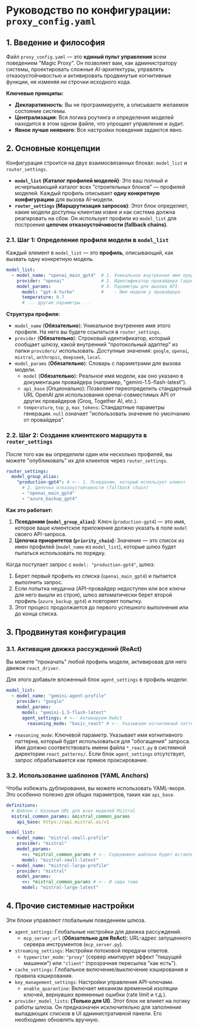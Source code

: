 # Руководство по конфигурации: `proxy_config.yaml`

## 1. Введение и философия

Файл `proxy_config.yaml` — это **единый пульт управления** всем поведением "Magic Proxy". Он позволяет вам, как администратору системы, проектировать сложные AI-архитектуры, управлять отказоустойчивостью и активировать продвинутые когнитивные функции, не изменяя ни строчки исходного кода.

**Ключевые принципы:**
*   **Декларативность**: Вы не программируете, а описываете желаемое состояние системы.
*   **Централизация**: Вся логика роутинга и определения моделей находится в этом одном файле, что упрощает управление и аудит.
*   **Явное лучше неявного**: Все настройки поведения задаются явно.

## 2. Основные концепции

Конфигурация строится на двух взаимосвязанных блоках: `model_list` и `router_settings`.

*   **`model_list` (Каталог профилей моделей)**: Это ваш полный и исчерпывающий каталог всех "строительных блоков" — профилей моделей. Каждый профиль описывает **одну конкретную конфигурацию** для вызова AI-модели.
*   **`router_settings` (Маршрутизация запросов)**: Этот блок определяет, какие модели доступны клиентам извне и как система должна реагировать на сбои. Он использует профили из `model_list` для построения **цепочек отказоустойчивости (fallback chains)**.

### 2.1. Шаг 1: Определение профиля модели в `model_list`

Каждый элемент в `model_list` — это **профиль**, описывающий, как вызвать одну конкретную модель.

```yaml
model_list:
  - model_name: "openai_main_gpt4"  # 1. Уникальное внутреннее имя профиля
    provider: "openai"              # 2. Идентификатор провайдера (адаптера)
    model_params:                   # 3. Параметры для вызова API
      model: "gpt-4-turbo"          #    - Имя модели у провайдера
      temperature: 0.7
      # ... другие параметры ...
```

**Структура профиля:**

*   `model_name` (**Обязательно**): Уникальное внутреннее имя этого профиля. На него вы будете ссылаться в `router_settings`.
*   `provider` (**Обязательно**): Строковый идентификатор, который сообщает шлюзу, какой внутренний "протокольный адаптер" из папки `providers/` использовать. Доступные значения: `google`, `openai`, `mistral`, `anthropic`, `deepseek`, `local`.
*   `model_params` (**Обязательно**): Словарь с параметрами для вызова модели.
    *   `model` (**Обязательно**): Реальное имя модели, как оно указано в документации провайдера (например, "gemini-1.5-flash-latest").
    *   `api_base` (Опционально): Позволяет переопределить стандартный URL OpenAI для использования openai-совместимых API от других провайдеров (Groq, Together AI, etc.).
    *   `temperature`, `top_p`, `max_tokens`: Стандартные параметры генерации. `null` означает "использовать значение по умолчанию от провайдера".

### 2.2. Шаг 2: Создание клиентского маршрута в `router_settings`

После того как вы определили один или несколько профилей, вы можете "опубликовать" их для клиентов через `router_settings`.

```yaml
router_settings:
  model_group_alias:
    "production-gpt4": # <-- 1. Псевдоним, который использует клиент
      # 2. Цепочка отказоустойчивости (fallback chain)
      - "openai_main_gpt4"
      - "azure_backup_gpt4"
```

**Как это работает:**
1.  **Псевдоним (`model_group_alias`)**: Ключ (`production-gpt4`) — это имя, которое ваше клиентское приложение должно указать в поле `model` своего API-запроса.
2.  **Цепочка приоритетов (`priority_chain`)**: Значение — это список из имен профилей (`model_name` из `model_list`), которые шлюз будет пытаться использовать по порядку.

Когда поступает запрос с `model: "production-gpt4"`, шлюз:
1.  Берет первый профиль из списка (`openai_main_gpt4`) и пытается выполнить запрос.
2.  Если попытка неудачна (API-провайдер недоступен или все ключи для него вышли из строя), шлюз автоматически берет второй профиль (`azure_backup_gpt4`) и повторяет попытку.
3.  Этот процесс продолжается до первого успешного выполнения или до конца списка.

## 3. Продвинутая конфигурация

### 3.1. Активация движка рассуждений (ReAct)

Вы можете "прокачать" любой профиль модели, активировав для него движок `react_driver`.

Для этого добавьте вложенный блок `agent_settings` в профиль модели:
```yaml
model_list:
  - model_name: "gemini-agent-profile"
    provider: "google"
    model_params:
      model: "gemini-1.5-flash-latest"
      agent_settings: # <-- Активируем ReAct
        reasoning_mode: "basic_react" # <-- Указываем когнитивный паттерн
```
*   `reasoning_mode`: Ключевой параметр. Указывает имя когнитивного паттерна, который будет использоваться для "обогащения" запроса. Имя должно соответствовать имени файла `*_react.py` в системной директории `react_patterns/`. Если блок `agent_settings` отсутствует, запрос обрабатывается как прямое проксирование.

### 3.2. Использование шаблонов (YAML Anchors)

Чтобы избежать дублирования, вы можете использовать YAML-якоря. Это особенно полезно для общих параметров, таких как `api_base`.

```yaml
definitions:
  # Шаблон с базовым URL для всех моделей Mistral
  mistral_common_params: &mistral_common_params
    api_base: https://api.mistral.ai/v1

model_list:
  - model_name: "mistral-small-profile"
    provider: "mistral"
    model_params:
      <<: *mistral_common_params # <-- Содержимое шаблона будет вставлено сюда
      model: "mistral-small-latest"
  - model_name: "mistral-large-profile"
    provider: "mistral"
    model_params:
      <<: *mistral_common_params # <-- И сюда тоже
      model: "mistral-large-latest"
```

## 4. Прочие системные настройки

Эти блоки управляют глобальным поведением шлюза.

*   `agent_settings`: Глобальные настройки для движка рассуждений.
    *   `mcp_server_url` (**Обязательно для ReAct**): URL-адрес запущенного сервера инструментов (`mcp_server.py`).
*   `streaming_settings`: Настройки потоковой передачи ответов.
    *   `typewriter_mode`: `"proxy"` (сервер имитирует эффект "пишущей машинки") или `"client"` (прозрачная пересылка "как есть").
*   `cache_settings`: Глобальное включение/выключение кэширования и правила кэширования.
*   `key_management_settings`: Настройки управления API-ключами.
    *   `enable_quarantine`: Включает механизм временной изоляции ключей, вернувших временные ошибки (rate limit и т.д.).
*   `provider_model_lists`: **(Только для UI)**. Этот блок не влияет на логику работы шлюза. Он предназначен исключительно для заполнения выпадающих списков в UI административной панели. Его необходимо обновлять вручную.